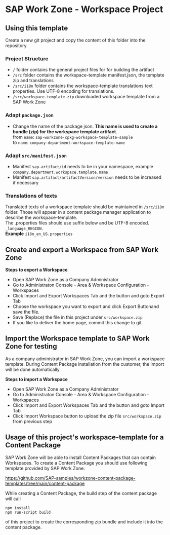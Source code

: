 # SAP Work Zone - Workspace Project

## Using this template

Create a new git project and copy the content of this folder into the repository.

### Project Structure

- `/` folder contains the general project files for for building the artifact
- `/src` folder contains the workspace-template manifest.json, the template zip and translations
- `/src/i18n` folder contains the workspace-template translations text properties. Use UTF-8 encoding for translations.
- `/src/workspace-template.zip` downloaded workspace template from a SAP Work Zone

### Adapt `package.json`

- Change the name of the package json. **This name is used to create a bundle (zip) for the workspace template artifact**.  
  from `name`: `sap-workzone-cpkg-workspace-template-sample`  
  to `name`: `company-department-workspace-template-name`

### Adapt `src/manifest.json`

- Manifest `sap.artifact/id` needs to be in your namespace, example `company.department.workspace.template.name`
- Manifest `sap.artifact/artifactVersion/version` needs to be increased if necessary

### Translations of texts

Translated texts of a workspace template should be maintained in `/src/i18n` folder. Those will appear in a content package manager application to describe the workspace-template.  
The .properties files should use suffix below and be UTF-8 encoded.
`_language_REGION`.  
**Example**
`i18n_en_US.properties`

## Create and export a Workspace from SAP Work Zone

**Steps to export a Workspace**

- Open SAP Work Zone as a Company Administrator
- Go to Administraton Console - Area & Workspace Configuration - Workspaces
- Click Import and Export Workspaces Tab and the button and goto Export Tab
- Choose the workspace you want to export and click Export Buttonand save the file.
- Save (Replace) the file in this project under `src/workspace.zip`
- If you like to deliver the home page, commit this change to git.

## Import the Workspace template to SAP Work Zone for testing

As a company administrator in SAP Work Zone, you can import a workspace template. During Content Package installation from the customer, the import will be done automatically.

**Steps to import a Workspace**

- Open SAP Work Zone as a Company Administrator
- Go to Administraton Console - Area & Workspace Configuration - Workspaces
- Click Import and Export Workspaces Tab and the button and goto Import Tab
- Click Import Workspace button to upload the zip file `src/workspace.zip` from previous step

## Usage of this project's workspace-template for a Content Package

SAP Work Zone will be able to install Content Packages that can contain Workspaces.
To create a Content Package you should use following template provided by SAP Work Zone:

https://github.com/SAP-samples/workzone-content-package-templates/tree/main/content-package

While creating a Content Package, the build step of the content package will call

`npm install`  
`npm run-script build`

of this project to create the corresponding zip bundle and include it into the content package.
